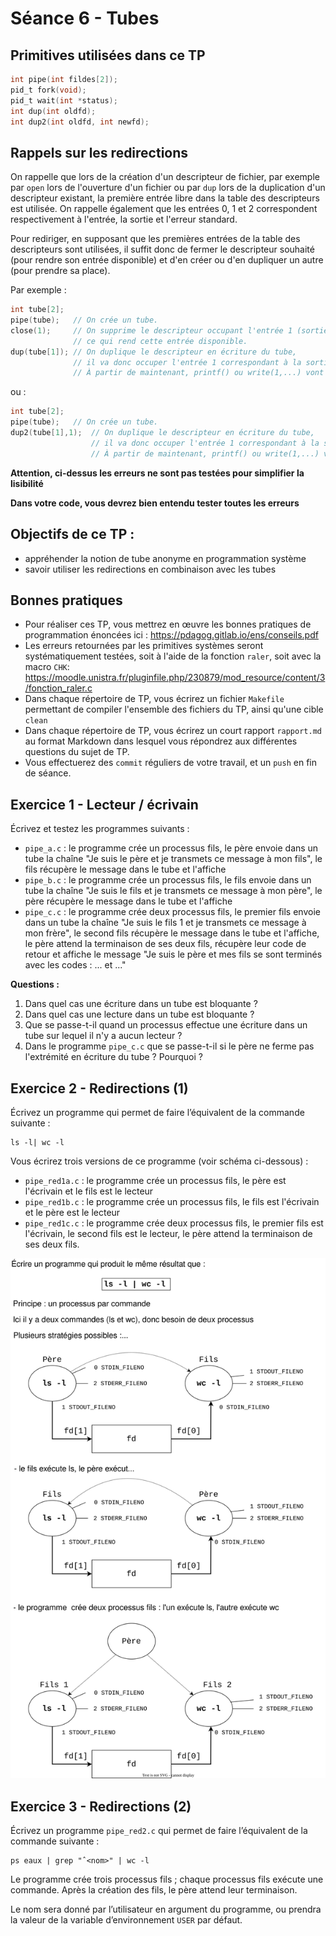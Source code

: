 # Séance 6 - Tubes

## Primitives utilisées dans ce TP 

```c
int pipe(int fildes[2]);
pid_t fork(void);
pid_t wait(int *status);
int dup(int oldfd);
int dup2(int oldfd, int newfd);
```


## Rappels sur les redirections 

On rappelle que lors de la création d'un descripteur de fichier, par
exemple par `open` lors de l'ouverture d'un fichier ou par `dup` lors de la duplication d'un descripteur existant, la première
entrée libre dans la table des descripteurs est utilisée. On rappelle
également que les entrées 0, 1 et 2 correspondent respectivement à
l'entrée, la sortie et l'erreur standard.

Pour rediriger, en supposant que les premières entrées de la table des
descripteurs sont utilisées, il suffit donc de fermer le descripteur
souhaité (pour rendre son entrée disponible) et d'en créer ou d'en
dupliquer un autre (pour prendre sa place).

Par exemple :

```C 
int tube[2];
pipe(tube);   // On crée un tube.
close(1);     // On supprime le descripteur occupant l'entrée 1 (sortie standard),
              // ce qui rend cette entrée disponible.
dup(tube[1]); // On duplique le descripteur en écriture du tube,
	          // il va donc occuper l'entrée 1 correspondant à la sortie standard.
	          // À partir de maintenant, printf() ou write(1,...) vont écrire dans le tube !
``` 

ou :


```C 
int tube[2];
pipe(tube);   // On crée un tube.
dup2(tube[1],1);  // On duplique le descripteur en écriture du tube,
	              // il va donc occuper l'entrée 1 correspondant à la sortie standard.
	              // À partir de maintenant, printf() ou write(1,...) vont écrire dans le tube !
``` 

 **Attention, ci-dessus les erreurs ne sont pas testées  pour simplifier la lisibilité**

**Dans votre code, vous devrez bien entendu tester toutes les erreurs**

## Objectifs de ce TP :
* appréhender la notion de tube anonyme en programmation système
* savoir utiliser les redirections en combinaison avec les tubes

## Bonnes pratiques

* Pour réaliser ces TP, vous mettrez en œuvre les bonnes pratiques de programmation énoncées ici : https://pdagog.gitlab.io/ens/conseils.pdf
* Les erreurs retournées par les primitives systèmes seront systématiquement testées, soit à l'aide de la fonction `raler`, soit avec la macro `CHK`:
https://moodle.unistra.fr/pluginfile.php/230879/mod_resource/content/3/fonction_raler.c
* Dans chaque répertoire de TP, vous écrirez un fichier `Makefile` permettant de compiler l'ensemble des fichiers du TP, ainsi qu'une cible `clean`
* Dans chaque répertoire de TP, vous écrirez un court rapport `rapport.md` au format Markdown dans lesquel vous répondrez aux différentes questions du sujet de TP.
* Vous effectuerez des `commit` réguliers de votre travail, et un `push` en fin de séance.


## Exercice 1 - Lecteur / écrivain

Écrivez et testez les programmes suivants :

- `pipe_a.c` : le programme crée un processus fils, le père envoie dans un tube la chaîne "Je suis le père et je transmets ce message à mon fils", le fils récupère le message dans le tube et l'affiche
- `pipe_b.c` : le programme crée un processus fils, le fils 
 envoie dans un tube la chaîne "Je suis le fils et je transmets ce message à mon père", le père récupère le message dans le tube et l'affiche
- `pipe_c.c` : le programme crée deux processus fils, le premier fils envoie dans un tube la chaîne "Je suis le fils 1 et je transmets ce message à mon frère", le second fils récupère le message dans le tube et l'affiche, le père attend la terminaison de ses deux fils, récupère leur code de retour et affiche le message "Je suis le père et mes fils se sont terminés avec les codes :  ... et ..."

**Questions :**

1. Dans quel cas une écriture dans un tube est bloquante ?
2. Dans quel cas une lecture dans un tube est bloquante ?
3. Que se passe-t-il quand un processus effectue une écriture dans un tube sur lequel il n'y a aucun lecteur ?
4. Dans le programme `pipe_c.c` que se passe-t-il si le père ne ferme pas l'extrémité en écriture du tube ? Pourquoi ?

## Exercice 2 - Redirections (1)

Écrivez un programme qui permet de faire l’équivalent de la commande suivante :

```console
ls -l| wc -l
```

Vous écrirez trois versions de ce programme (voir schéma ci-dessous) :
* `pipe_red1a.c` : le programme crée un processus fils, le père est l'écrivain et le fils est le lecteur
* `pipe_red1b.c` : le programme crée un processus fils, le fils est l'écrivain et le père est le lecteur
* `pipe_red1c.c` : le programme crée deux processus fils, le premier fils est l'écrivain, le second fils est le lecteur, le père attend la terminaison de ses deux fils.


![Stratégies](pipe.svg)


## Exercice 3 - Redirections (2)

Écrivez un programme `pipe_red2.c` qui permet de faire l’équivalent de la commande suivante :

```console
ps eaux | grep "ˆ<nom>" | wc -l
```

Le programme crée trois processus fils ; chaque processus fils exécute une commande. Après la création des fils, le père attend leur terminaison.

Le nom sera donné par l’utilisateur en argument du programme, ou prendra la valeur de la variable d’environnement `USER` par défaut. 
